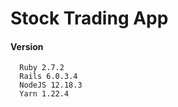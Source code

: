 # Stock Trading App
#### Version

```
  Ruby 2.7.2
  Rails 6.0.3.4
  NodeJS 12.18.3
  Yarn 1.22.4
```
